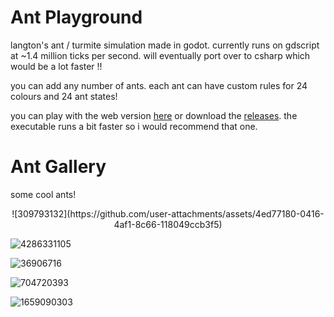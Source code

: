 # Ant Playground
langton's ant / turmite simulation made in godot. currently runs on gdscript at ~1.4 million ticks per second. will eventually port over to csharp which would be a lot faster !!

you can add any number of ants. each ant can have custom rules for 24 colours and 24 ant states!

you can play with the web version [here](https://ant-playground.kziki.xyz/) or download the [releases](https://github.com/kziki/Ant-Playground/releases/). the executable runs a bit faster so i would recommend that one.

# Ant Gallery
some cool ants!
<p align="center">
![309793132](https://github.com/user-attachments/assets/4ed77180-0416-4af1-8c66-118049ccb3f5)

![4286331105](https://github.com/user-attachments/assets/7ab2f92a-c72b-437c-a3b1-5780a1a242b6)

![36906716](https://github.com/user-attachments/assets/c454fafc-6a59-4fcf-be14-825d47a154dd)

![704720393](https://github.com/user-attachments/assets/6246732f-3389-4d4c-ba66-c590a7a19d68)

![1659090303](https://github.com/user-attachments/assets/51f5ffdc-4a5c-4e7d-ab05-a6cebf610a94)
</p>
